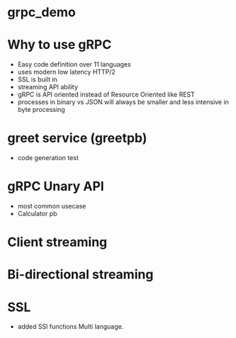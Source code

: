 # grpc_demo

# Why to use gRPC
- Easy code definition over 11 languages
- uses modern low latency HTTP/2
- SSL is built in
- streaming API ability
- gRPC is API oriented instead of Resource Oriented like REST
- processes in binary vs JSON will always be smaller and less intensive in byte processing

# greet service (greetpb)
- code generation test

# gRPC Unary API
- most common usecase
- Calculator pb

# Client streaming

# Bi-directional streaming

# SSL
- added SSl functions Multi language. 
